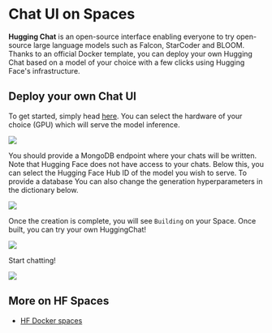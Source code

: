 # Chat UI on Spaces

**Hugging Chat** is an open-source interface enabling everyone to try open-source large language models such as Falcon, StarCoder and BLOOM. Thanks to an official Docker template, you can deploy your own Hugging Chat based on a model of your choice with a few clicks using Hugging Face's infrastructure.

## Deploy your own Chat UI

To get started, simply head [here](https://huggingface.co/new-space?template=huggingchat/chat-ui-template). You can select the hardware of your choice (GPU) which will serve the model inference.

<a href="https://huggingface.co/new-space?template=huggingchat/chat-ui-template">
    <img src="https://huggingface.co/datasets/huggingface/documentation-images/resolve/main/hub/huggingface.co_spaces_docker_chatui_landing.png" />
</a>

You should provide a MongoDB endpoint where your chats will be written. Note that Hugging Face does not have access to your chats. Below this, you can select the Hugging Face Hub ID of the model you wish to serve. To provide a database You can also change the generation hyperparameters in the dictionary below. 

<a href="Parameters">
    <img src="https://huggingface.co/datasets/huggingface/documentation-images/resolve/main/hub/huggingface.co_spaces_docker_chatui_params.png" />
</a>

Once the creation is complete, you will see `Building` on your Space. Once built, you can try your own HuggingChat!

<a href="Hugging Chat Landing UI">
    <img src="https://huggingface.co/datasets/huggingface/documentation-images/resolve/main/hub/huggingface.co_spaces_docker_chatui_ui.png" />
</a>

Start chatting!

<a href="Hugging Chat">
    <img src="https://huggingface.co/datasets/huggingface/documentation-images/resolve/main/hub/huggingface.co_spaces_docker_chatui_chat.png" />
</a>

## More on HF Spaces

- [HF Docker spaces](https://huggingface.co/docs/hub/spaces-sdks-docker)